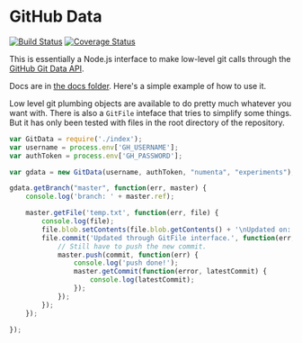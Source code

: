 # GitHub Data

[![Build Status](https://travis-ci.org/rhyolight/github-data.svg?branch=master)](https://travis-ci.org/rhyolight/github-data) [![Coverage Status](https://coveralls.io/repos/rhyolight/github-data/badge.svg?branch=master)](https://coveralls.io/r/rhyolight/github-data?branch=master)

This is essentially a Node.js interface to make low-level git calls through the [GitHub Git Data API](https://developer.github.com/v3/git/).

Docs are in [the docs folder](docs). Here's a simple example of how to use it. 

Low level git plumbing objects are available to do pretty much whatever you want with. There is also a `GitFile` inteface that tries to simplify some things. But it has only been tested with files in the root directory of the repository.

```javascript
var GitData = require('./index');
var username = process.env['GH_USERNAME'];
var authToken = process.env['GH_PASSWORD'];

var gdata = new GitData(username, authToken, "numenta", "experiments");

gdata.getBranch("master", function(err, master) {
    console.log('branch: ' + master.ref);

    master.getFile('temp.txt', function(err, file) {
        console.log(file);
        file.blob.setContents(file.blob.getContents() + '\nUpdated on: ' + new Date());
        file.commit('Updated through GitFile interface.', function(err, commit) {
            // Still have to push the new commit.
            master.push(commit, function(err) {
                console.log('push done!');
                master.getCommit(function(error, latestCommit) {
                    console.log(latestCommit);
                });
            });
        });
    });

});
```
